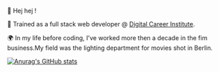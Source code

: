 :rainbow: Hej hej !

:rocket: Trained as a full stack web developer @ [Digital Career Institute](https://digitalcareerinstitute.org/courses/web-development-course).

:earth_africa: In my life before coding, I've worked more then a decade in the fim business.My field was the lighting department for movies shot in Berlin.

[![Anurag's GitHub stats](https://github-readme-stats.vercel.app/api?username=normenme)](https://github.com/anuraghazra/github-readme-stats)

